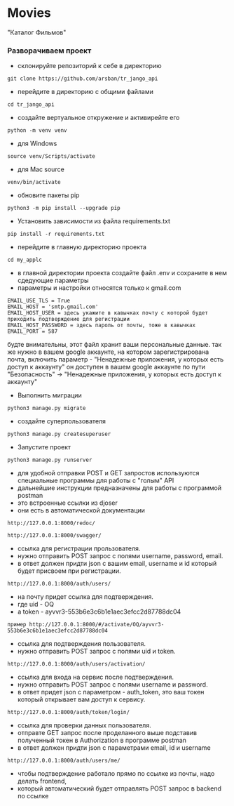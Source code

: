 # Movies
"Каталог Фильмов"


### Разворачиваем проект
- склонируйте репозиторий к себе в директорию
```
git clone https://github.com/arsban/tr_jango_api
```

- перейдите в директорию с общими файлами
```
cd tr_jango_api
```

- создайте вертуальное откружение и активирейте его 
```
python -m venv venv
```

- для Windows
```
source venv/Scripts/activate
```
- для Mac source 
```
venv/bin/activate
```

- обновите пакеты pip
```
python3 -m pip install --upgrade pip
```

- Установить зависимости из файла requirements.txt
```
pip install -r requirements.txt
```

- перейдите в главную директорию проекта
``` 
cd my_applc
```

- в главной директории проекта создайте файл .env и сохраните в нем сдедующие параметры
- параметры и настройки относятся только к gmail.com
```
EMAIL_USE_TLS = True
EMAIL_HOST = 'smtp.gmail.com'
EMAIL_HOST_USER = здесь укажите в кавычках почту с которой будет приходить подтверждение для регистрации
EMAIL_HOST_PASSWORD = здесь пароль от почты, тоже в кавычках
EMAIL_PORT = 587
```
будте внимательны, этот файл хранит ваши персональные данные.
так же нужно в вашем google аккаунте, на котором зарегистрирована почта, включить параметр - "Ненадежные приложения, у которых есть доступ к аккаунту"
он доступен в вашем google аккаунте по пути "Безопасность" -> "Ненадежные приложения, у которых есть доступ к аккаунту"

- Выполнить миграции
```
python3 manage.py migrate
```

- создайте суперпользователя
```
python3 manage.py createsuperuser
```

- Запустите проект
```
python3 manage.py runserver
```

- для удобной отправки POST и GET запростов используются специальные программы для работы с "голым" API
- дальнейшие инструкции предназначены для работы с программой postman
- это встроенные ссылки из djoser
- они есть в автоматической документации
```
http://127.0.0.1:8000/redoc/
```
```
http://127.0.0.1:8000/swagger/
```


- ссылка для регистрации прользователя.
- нужно отправить POST запрос с полями username, password, email. 
- в ответ должен придти json с вашим email, username и id который будет присвоем при регистрации.
```
http://127.0.0.1:8000/auth/users/
```


- на почту придет ссылка для подтверждения.
- где uid - OQ
- а token - ayvvr3-553b6e3c6b1e1aec3efcc2d87788dc04
```
пример http://127.0.0.1:8000/#/activate/OQ/ayvvr3-553b6e3c6b1e1aec3efcc2d87788dc04
```

- ссылка для подтверждения пользователя.
- нужно отправить POST запрос с полями uid и token.
```
http://127.0.0.1:8000/auth/users/activation/
```

- ссылка для входа на сервис после подтверждения.
- нужно отправить POST запрос с полями username и password.
- в ответ придет json с параметром - auth_token, это ваш токен который открывает вам доступ к сервису.
```
http://127.0.0.1:8000/auth/token/login/
```

- ссылка для проверки данных пользователя.
- отправте GET запрос после проделанного выше подставив полученный токен в Authorization в программе postman
- в ответ должен придти json с параметрами email, id и username
```
http://127.0.0.1:8000/auth/users/me/
```


- чтобы подтверждение работало прямо по ссылке из почты, надо делать frontend, 
- который автоматический будет отправлять POST запрос в backend по ссылке
